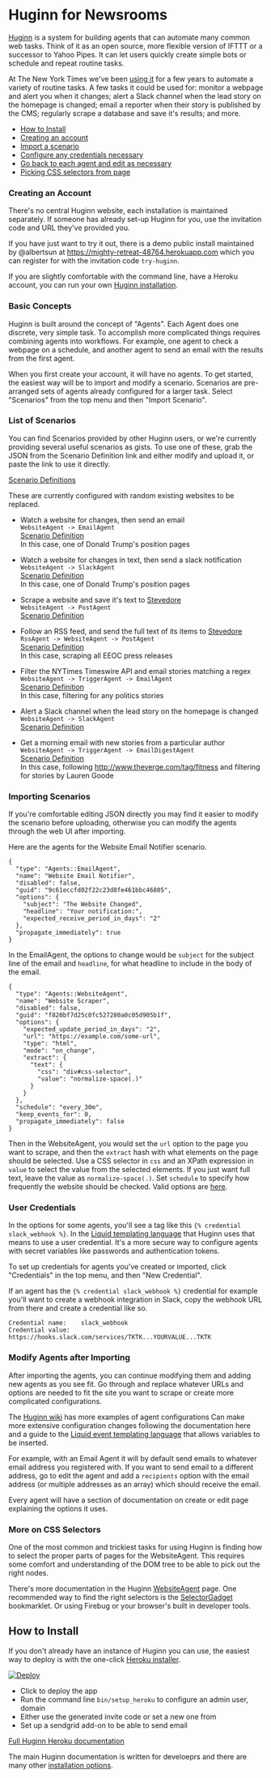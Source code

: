 # Huginn for Newsrooms

[Huginn](https://github.com/cantino/huginn/) is a system for building agents that can automate many common web tasks. Think of it as an open source, more flexible version of IFTTT or a successor to Yahoo Pipes. It can let users quickly create simple bots or schedule and repeat routine tasks.

At The New York Times we've been [using it](https://source.opennews.org/en-US/articles/open-source-bot-factory/) for a few years to automate a variety of routine tasks. A few tasks it could be used for: monitor a webpage and alert you when it changes; alert a Slack channel when the lead story on the homepage is changed; email a reporter when their story is published by the CMS; regularly scrape a database and save it's results; and more.

* [How to Install](#how-to-install)
* [Creating an account](#creating-an-account)
* [Import a scenario](#list-of-scenarios)
* [Configure any credentials necessary](#user-credentials)
* [Go back to each agent and edit as necessary](#modify-agents-after-importing)
* [Picking CSS selectors from page](#more-on-css-selectors)

### Creating an Account

There's no central Huginn website, each installation is maintained separately. If someone has already set-up Huginn for you, use the invitation code and URL they've provided you.

If you have just want to try it out, there is a demo public install maintained by @albertsun at https://mighty-retreat-48764.herokuapp.com which you can register for with the invitation code `try-huginn`.

If you are slightly comfortable with the command line, have a Heroku account, you can run your own [Huginn installation](#how-to-install).

### Basic Concepts

Huginn is built around the concept of "Agents". Each Agent does one discrete, very simple task. To accomplish more complicated things requires combining agents into workflows. For example, one agent to check a webpage on a schedule, and another agent to send an email with the results from the first agent.

When you first create your account, it will have no agents. To get started, the easiest way will be to import and modify a scenario. Scenarios are pre-arranged sets of agents already configured for a larger task. Select "Scenarios" from the top menu and then "Import Scenario".

### List of Scenarios

You can find Scenarios provided by other Huginn users, or we're currently providing several useful scenarios as gists. To use one of these, grab the JSON from the Scenario Definition link and either modify and upload it, or paste the link to use it directly.

[Scenario Definitions](https://gist.github.com/albertsun/7e5cffc84a450c7d587f05f9f5b6938e)

These are currently configured with random existing websites to be replaced.

* Watch a website for changes, then send an email  
    `WebsiteAgent -> EmailAgent`  
    [Scenario Definition](https://raw.githubusercontent.com/albertsun/huginn-newsroom-scenarios/master/scenarios/website-email-notifier.json)  
    In this case, one of Donald Trump's position pages

* Watch a website for changes in text, then send a slack notification  
    `WebsiteAgent -> SlackAgent`  
    [Scenario Definition](https://raw.githubusercontent.com/albertsun/huginn-newsroom-scenarios/master/scenarios/website-slack-notifier.json)  
    In this case, one of Donald Trump's position pages

* Scrape a website and save it's text to [Stevedore](https://github.com/newsdev/stevedore)  
    `WebsiteAgent -> PostAgent`  
    [Scenario Definition](https://raw.githubusercontent.com/albertsun/huginn-newsroom-scenarios/master/scenarios/website-to-stevedore.json)  

* Follow an RSS feed, and send the full text of its items to [Stevedore](https://github.com/newsdev/stevedore)  
    `RssAgent -> WebsiteAgent -> PostAgent`  
    [Scenario Definition](https://raw.githubusercontent.com/albertsun/huginn-newsroom-scenarios/master/scenarios/rss-full-text-scrape-to-stevedore.json)  
    In this case, scraping all EEOC press releases

* Filter the NYTimes Timeswire API and email stories matching a regex  
    `WebsiteAgent -> TriggerAgent -> EmailAgent`  
    [Scenario Definition](https://raw.githubusercontent.com/albertsun/huginn-newsroom-scenarios/master/scenarios/timeswire-story-filter-email.json)  
    In this case, filtering for any politics stories

* Alert a Slack channel when the lead story on the homepage is changed
    `WebsiteAgent -> SlackAgent`  
    [Scenario Definition](https://raw.githubusercontent.com/albertsun/huginn-newsroom-scenarios/master/scenarios/hp-top-story-to-slack.json)  

* Get a morning email with new stories from a particular author
    `WebsiteAgent -> TriggerAgent -> EmailDigestAgent`  
    [Scenario Definition](https://raw.githubusercontent.com/albertsun/huginn-newsroom-scenarios/master/scenarios/author-filter-morning-email.json)  
    In this case, following http://www.theverge.com/tag/fitness and filtering for stories by Lauren Goode


### Importing Scenarios

If you're comfortable editing JSON directly you may find it easier to modify the scenario before uploading, otherwise you can modify the agents through the web UI after importing.

Here are the agents for the Website Email Notifier scenario.

```
{
  "type": "Agents::EmailAgent",
  "name": "Website Email Notifier",
  "disabled": false,
  "guid": "9c61eccfd02f22c23d8fe461bbc46805",
  "options": {
    "subject": "The Website Changed",
    "headline": "Your notification:",
    "expected_receive_period_in_days": "2"
  },
  "propagate_immediately": true
}
```

In the EmailAgent, the options to change would be `subject` for the subject line of the email and `headline`, for what headline to include in the body of the email.

```
{
  "type": "Agents::WebsiteAgent",
  "name": "Website Scraper",
  "disabled": false,
  "guid": "f820bf7d25c0fc527280a0c05d905b1f",
  "options": {
    "expected_update_period_in_days": "2",
    "url": "https://example.com/some-url",
    "type": "html",
    "mode": "on_change",
    "extract": {
      "text": {
        "css": "div#css-selector",
        "value": "normalize-space(.)"
      }
    }
  },
  "schedule": "every_30m",
  "keep_events_for": 0,
  "propagate_immediately": false
}
```

Then in the WebsiteAgent, you would set the `url` option to the page you want to scrape, and then the `extract` hash with what elements on the page should be selected. Use a CSS selector in `css` and an XPath expression in `value` to select the value from the selected elements. If you just want full text, leave the value as `normalize-space(.)`. Set `schedule` to specify how frequently the website should be checked. Valid options are [here](https://github.com/cantino/huginn/wiki/Creating-a-new-agent#scheduling).

### User Credentials

In the options for some agents, you'll see a tag like this `{% credential slack_webhook %}`. In the [Liquid templating language](https://github.com/cantino/huginn/wiki/Formatting-Events-using-Liquid) that Huginn uses that means to use a user credential. It's a more secure way to configure agents with secret variables like passwords and authentication tokens.

To set up credentials for agents you've created or imported, click "Credentials" in the top menu, and then "New Credential".

If an agent has the `{% credential slack_webhook %}` credential for example you'll want to create a webhook integration in Slack, copy the webhook URL from there and create a credential like so.

```
Credential name:    slack_webhook
Credential value:   https://hooks.slack.com/services/TKTK...YOURVALUE...TKTK
```

### Modify Agents after Importing

After importing the agents, you can continue modifying them and adding new agents as you see fit. Go through and replace whatever URLs and options are needed to fit the site you want to scrape or create more complicated configurations.

The [Huginn wiki](https://github.com/cantino/huginn/wiki/) has more examples of agent configurations Can make more extensive configuration changes following the documentation here and a guide to the [Liquid event templating language](https://github.com/cantino/huginn/wiki/Formatting-Events-using-Liquid) that allows variables to be inserted.

For example, with an Email Agent it will by default send emails to whatever email address you registered with. If you want to send email to a different address, go to edit the agent and add a `recipients` option with the email address (or multiple addresses as an array) which should receive the email.

Every agent will have a section of documentation on create or edit page explaining the options it uses.

### More on CSS Selectors

One of the most common and trickiest tasks for using Huginn is finding how to select the proper parts of pages for the WebsiteAgent. This requires some comfort and understanding of the DOM tree to be able to pick out the right nodes.

There's more documentation in the Huginn [WebsiteAgent](https://github.com/cantino/huginn/blob/master/app/models/agents/website_agent.rb#L38) page. One recommended way to find the right selectors is the [SelectorGadget](http://selectorgadget.com/) bookmarklet. Or using Firebug or your browser's built in developer tools.


## How to Install

If you don't already have an instance of Huginn you can use, the easiest way to deploy is with the one-click [Heroku installer](https://github.com/cantino/huginn/#heroku).

[![Deploy](https://www.herokucdn.com/deploy/button.png)](https://heroku.com/deploy?template=https://github.com/cantino/huginn)

* Click to deploy the app
* Run the command line `bin/setup_heroku` to configure an admin user, domain
* Either use the generated invite code or set a new one from
* Set up a sendgrid add-on to be able to send email

[Full Huginn Heroku documentation](https://github.com/cantino/huginn/blob/master/doc/heroku/install.md)

The main Huginn documentation is written for develoeprs and there are many other [installation options](https://github.com/cantino/huginn/#getting-started).
